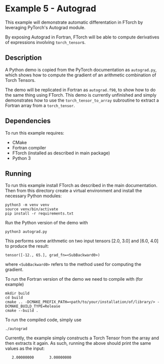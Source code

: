 # Example 5 - Autograd

This example will demonstrate automatic differentation in FTorch by leveraging
PyTorch's Autograd module.

By exposing Autograd in Fortran, FTorch will be able to compute derivatives of
expressions involving `torch_tensor`s.

## Description

A Python demo is copied from the PyTorch documentation as `autograd.py`, which
shows how to compute the gradient of an arithmetic combination of Torch Tensors.

The demo will be replicated in Fortran as `autograd.f90`, to show how to do the
same thing using FTorch. This demo is currently unfinished and simply
demonstrates how to use the `torch_tensor_to_array` subroutine to extract a
Fortran array from a `torch_tensor`.

## Dependencies

To run this example requires:

- CMake
- Fortran compiler
- FTorch (installed as described in main package)
- Python 3

## Running

To run this example install FTorch as described in the main documentation.
Then from this directory create a virtual environment and install the necessary
Python modules:
```
python3 -m venv venv
source venv/bin/activate
pip install -r requirements.txt
```

Run the Python version of the demo with
```
python3 autograd.py
```
This performs some arithmetic on two input tensors [2.0, 3.0] and [6.0, 4.0] to
produce the result:
```
tensor([-12., 65.], grad_fn=<SubBackward0>)
```
where `<SubBackward0>` refers to the method used for computing the gradient.


To run the Fortran version of the demo we need to compile with (for example)
```
mkdir build
cd build
cmake .. -DCMAKE_PREFIX_PATH=<path/to/your/installation/of/library/> -DCMAKE_BUILD_TYPE=Release
cmake --build .
```

To run the compiled code, simply use
```
./autograd
```
Currently, the example simply constructs a Torch Tensor from the array and then
extracts it again. As such, running the above should print the same values as
the input:
```
   2.00000000       3.00000000
```
